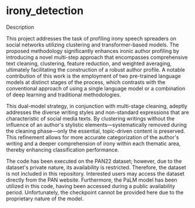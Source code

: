 # irony_detection
Description

This project addresses the task of profiling irony speech spreaders on social networks utilizing clustering and transformer-based models. The proposed methodology significantly enhances ironic author profiling by introducing a novel multi-step approach that encompasses comprehensive text cleaning, clustering, feature reduction, and weighted averaging, ultimately facilitating the construction of a robust author profile. A notable contribution of this work is the employment of two pre-trained language models at distinct stages of the process, which contrasts with the conventional approach of using a single language model or a combination of deep learning and traditional methodologies.

This dual-model strategy, in conjunction with multi-stage cleaning, adeptly addresses the diverse writing styles and non-standard expressions that are characteristic of social media texts. By clustering writings without the influence of an author's stylistic elements—systematically removed during the cleaning phase—only the essential, topic-driven content is preserved. This refinement allows for more accurate categorization of the author's writing and a deeper comprehension of irony within each thematic area, thereby enhancing classification performance.

The code has been executed on the PAN22 dataset; however, due to the dataset's private nature, its availability is restricted. Therefore, the dataset is not included in this repository. Interested users may access the dataset directly from the PAN website. Furthermore, the PaLM model has been utilized in this code, having been accessed during a public availability period. Unfortunately, the checkpoint cannot be provided here due to the proprietary nature of the model.
